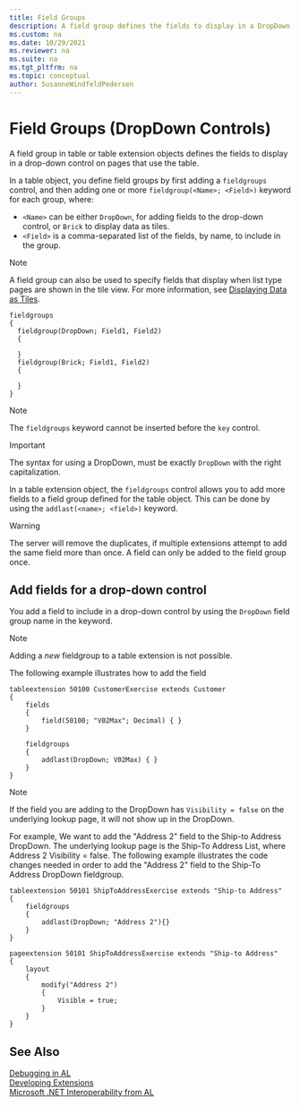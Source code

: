 ```yaml
---
title: Field Groups
description: A field group defines the fields to display in a DropDown control in Dynamics 365 Business Central. 
ms.custom: na
ms.date: 10/29/2021
ms.reviewer: na
ms.suite: na
ms.tgt_pltfrm: na
ms.topic: conceptual
author: SusanneWindfeldPedersen
---
```


# Field Groups (DropDown Controls)

A field group in table or table extension objects defines the fields to display in a drop-down control on pages that use the table. 

In a table object, you define field groups by first adding a `fieldgroups` control, and then adding one or more `fieldgroup(<Name>; <Field>)` keyword for each group, where:

- `<Name>` can be either `DropDown`, for adding fields to the drop-down control, or `Brick` to display data as tiles.
- `<Field>` is a comma-separated list of the fields, by name, to include in the group.  

> [!NOTE]
> A field group can also be used to specify fields that display when list type pages are shown in the tile view. For more information, see [Displaying Data as Tiles](devenv-lists-as-tiles.md).

```AL
fieldgroups
{
  fieldgroup(DropDown; Field1, Field2)
  {
        
  }
  fieldgroup(Brick; Field1, Field2)
  {
        
  }
}
```
> [!NOTE]  
> The `fieldgroups` keyword cannot be inserted before the `key` control.

> [!IMPORTANT]  
> The syntax for using a DropDown, must be exactly `DropDown` with the right capitalization.


In a table extension object, the `fieldgroups` control allows you to add more fields to a field group defined for the table object. This can be done by using the `addlast(<name>; <field>)` keyword.
<!--
In order to add fields to a field group, you create a table extension and specify the `fieldgroups` control and the fields you want to append to the field group. 
 

> [!NOTE]  
> You can only place the fields at the end of the field group members list using the `addlast` keyword. 

-->

> [!WARNING]  
> The server will remove the duplicates, if multiple extensions attempt to add the same field more than once. A field can only be added to the field group once.

## Add fields for a drop-down control

You add a field to include in a drop-down control by using the `DropDown` field group name in the keyword.

> [!NOTE]  
> Adding a *new* fieldgroup to a table extension is not possible.

The following example illustrates how to add the field 

```AL
tableextension 50100 CustomerExercise extends Customer
{
    fields
    {
        field(50100; "V02Max"; Decimal) { }
    }
   
    fieldgroups
    {
        addlast(DropDown; V02Max) { }
    }
}
```

> [!NOTE]
> If the field you are adding to the DropDown has `Visibility = false` on the underlying lookup page, it will not show up in the DropDown. 

For example, We want to add the "Address 2" field to the Ship-to Address DropDown. 
The underlying lookup page is the Ship-To Address List, where Address 2 Visibility = false. 
The following example illustrates the code changes needed in order to add the "Address 2" field to the Ship-To Address DropDown fieldgroup.

```AL
tableextension 50101 ShipToAddressExercise extends "Ship-to Address"
{
    fieldgroups
    {
        addlast(DropDown; "Address 2"){}
    }
}

pageextension 50101 ShipToAddressExercise extends "Ship-to Address"
{
    layout
    {
        modify("Address 2")
        {
            Visible = true;
        }
    }
}
```

<!--
## Define fields to display in tile view

To specify which fields are included in a tile for a record in a list page object, you use the `Brick` field group name. The following example defines the `Brick` field group that includes two fields of a table object:


```
table 50101 MyTable
{
    DataClassification = ToBeClassified;
    
    
    fields
    
    {
        field(1;MyField1; Integer)
        {
            DataClassification = ToBeClassified;
            
        }
        field(2;MyField2; Integer)
        {
            DataClassification = ToBeClassified;
            
        }
    }

    keys
    {
        key(PK; MyField)
        {
            Clustered = true;
        }
    }

    fieldgroups
    {
        fieldgroup(Brick; MyField1, MyField2)
        {
            
        }
    }

```
-->
## See Also

[Debugging in AL](devenv-debugging.md)  
[Developing Extensions](devenv-dev-overview.md)  
[Microsoft .NET Interoperability from AL](devenv-get-started-call-dotnet-from-al.md)  
